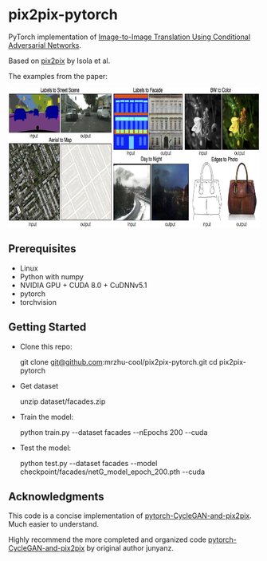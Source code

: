 # pix2pix-pytorch

PyTorch implementation of [Image-to-Image Translation Using Conditional Adversarial Networks](https://arxiv.org/pdf/1611.07004v1.pdf).

Based on [pix2pix](https://phillipi.github.io/pix2pix/) by Isola et al.

The examples from the paper: 

<img src="examples.jpg" width = "766" height = "282" alt="examples" align=center />

## Prerequisites

+ Linux
+ Python with numpy
+ NVIDIA GPU + CUDA 8.0 + CuDNNv5.1
+ pytorch
+ torchvision

## Getting Started

+ Clone this repo:

    git clone git@github.com:mrzhu-cool/pix2pix-pytorch.git
    cd pix2pix-pytorch

+ Get dataset

    unzip dataset/facades.zip

+ Train the model:

    python train.py --dataset facades --nEpochs 200 --cuda

+ Test the model:

    python test.py --dataset facades --model checkpoint/facades/netG_model_epoch_200.pth --cuda

## Acknowledgments

This code is a concise implementation of [pytorch-CycleGAN-and-pix2pix](https://github.com/junyanz/pytorch-CycleGAN-and-pix2pix). Much easier to understand.

Highly recommend the more completed and organized code [pytorch-CycleGAN-and-pix2pix](https://github.com/junyanz/pytorch-CycleGAN-and-pix2pix) by original author junyanz.
